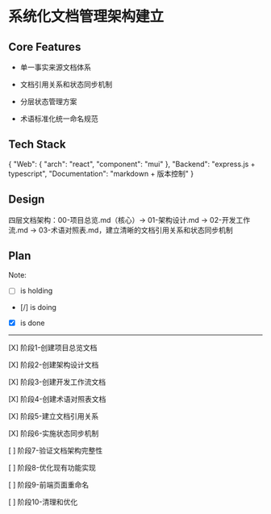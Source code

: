 # 系统化文档管理架构建立

## Core Features

- 单一事实来源文档体系

- 文档引用关系和状态同步机制

- 分层状态管理方案

- 术语标准化统一命名规范

## Tech Stack

{
  "Web": {
    "arch": "react",
    "component": "mui"
  },
  "Backend": "express.js + typescript",
  "Documentation": "markdown + 版本控制"
}

## Design

四层文档架构：00-项目总览.md（核心）→ 01-架构设计.md → 02-开发工作流.md → 03-术语对照表.md，建立清晰的文档引用关系和状态同步机制

## Plan

Note: 

- [ ] is holding
- [/] is doing
- [X] is done

---

[X] 阶段1-创建项目总览文档

[X] 阶段2-创建架构设计文档

[X] 阶段3-创建开发工作流文档

[X] 阶段4-创建术语对照表文档

[X] 阶段5-建立文档引用关系

[X] 阶段6-实施状态同步机制

[ ] 阶段7-验证文档架构完整性

[ ] 阶段8-优化现有功能实现

[ ] 阶段9-前端页面重命名

[ ] 阶段10-清理和优化
